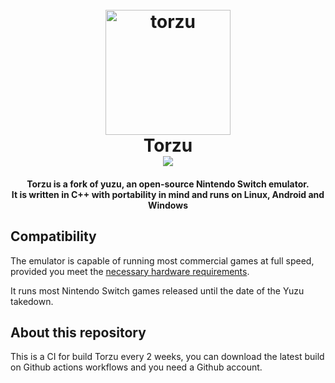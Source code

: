 <h1 align="center">
  <br>
  <a href="http://vub63vv26q6v27xzv2dtcd25xumubshogm67yrpaz2rculqxs7jlfqad.onion/torzu-emu/torzu"><img src="https://codeberg.org/litucks/torzu/raw/branch/master/dist/yuzu.bmp" alt="torzu" width="200"></a>
  <br>
  <b>Torzu</b>
  <br>
  <a href="https://github.com/ramide1/torzu-build/actions/workflows/build.yml" target="_blank"><img src="https://github.com/ramide1/torzu-build/actions/workflows/build.yml/badge.svg">
  </a>
</h1>

<h4 align="center"><b>Torzu</b> is a fork of yuzu, an open-source Nintendo Switch emulator.
<br>
It is written in C++ with portability in mind and runs on Linux, Android and Windows
</h4>

## Compatibility

The emulator is capable of running most commercial games at full speed, provided you meet the [necessary hardware requirements](http://web.archive.org/web/20240130133811/https://yuzu-emu.org/help/quickstart/#hardware-requirements).

It runs most Nintendo Switch games released until the date of the Yuzu takedown.

## About this repository

This is a CI for build Torzu every 2 weeks, you can download the latest build on Github actions workflows and you need a Github account.
